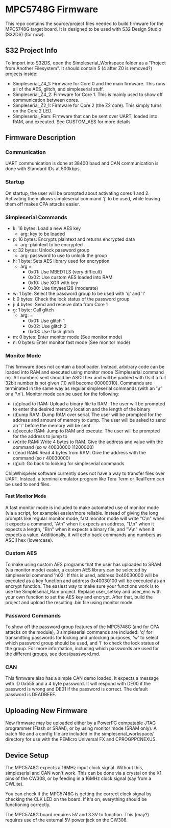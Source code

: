 # MPC5748G Firmware
This repo contains the source/project files needed to build firmware for the MPC5748G target board. It is designed to be used with S32 Design Studio (S32DS) (for now).

## S32 Project Info
To import into S32DS, open the Simpleserial_Workspace folder as a "Project from Another Filesystem". It should contain 5 (4 after Z0 is removed?) projects inside:

* Simpleserial_Z4_1: Firmware for Core 0 and the main firmware. This runs all of the AES, glitch, and simpleserial stuff.
* Simpleserial_Z4_2: Firmware for Core 1. This is mainly used to show off communication between cores.
* Simpleserial_Z2_1: Firmware for Core 2 (the Z2 core). This simply turns on the Core 2 LED.
* Simpleserial_Ram: Firmware that can be sent over UART, loaded into RAM, and executed. See CUSTOM_AES for more details

## Firmware Description
### Communication
UART communication is done at 38400 baud and CAN communication is done with Standard IDs at 500kbps.

### Startup
On startup, the user will be prompted about activating cores 1 and 2. Activating them allows simpleserial command 'j' to be used, while leaving them off makes CPA attacks easier.

### Simpleserial Commands
* k: 16 bytes: Load a new AES key
  * arg: key to be loaded
* p: 16 bytes: Encrypts plaintext and returns encrypted data
  * arg: plaintext to be encrypted
* q: 32 bytes: Unlock password group
  * arg: password to use to unlock the group
* h: 1 byte: Sets AES library used for encryption
  * arg = 
    * 0x01: Use MBEDTLS (very difficult)
    * 0x02: Use custom AES loaded into RAM
    * 0x10: Use XOR with key
    * 0x80: Use tinyaes128 (moderate)
* w: 1 byte: Select the password group to be used with 'q' and 'l'
* l: 0 bytes: Check the lock status of the password group
* j: 4 bytes: Send and receive data from Core 1
* g: 1 byte: Call glitch
  * arg: = 
    * 0x01: Use glitch 1
    * 0x02: Use glitch 2
    * 0x03: Use flash glitch
* m: 0 bytes: Enter monitor mode (See monitor mode)
* n: 0 bytes: Enter monitor fast mode (See monitor mode)

### Monitor Mode
This firmware does not contain a bootloader. Instead, arbitrary code can be loaded into RAM and executed using monitor mode (Simpleserial command m). All numbers sent should be ASCII hex and will be padded with 0s if a full 32bit number is not given (10 will become 00000010). Commands are terminated in the same way as regular simpleserial commands (with an '\r' or a '\n'). Monitor mode can be used for the following:

* (u)pload to RAM: Upload a binary file to RAM. The user will be prompted to enter the desired memory location and the length of the binary
* (d)ump RAM: Dump RAM over serial. The user will be prompted for the address and amount of memory to dump. The user will be asked to send an 'r' before the memory will be sent.
* (e)xecute RAM: Jump to RAM and execute. The user will be prompted for the address to jump to
* (w)rite RAM: Write 4 bytes to RAM. Give the address and value with the command (so w 40030000 11200000)
* (r)ead RAM: Read 4 bytes from RAM. Give the address with the command (so r 40030000)
* (q)uit: Go back to looking for simpleserial commands

ChipWhisperer software currently does not have a way to transfer files over UART. Instead, a terminal emulator program like Tera Term or RealTerm can be used to send files.

#### Fast Monitor Mode
A fast monitor mode is included to make automated use of monitor mode (via a script, for example) easier/more reliable. Instead of giving the long prompts like regular monitor mode, fast monitor mode will write "C\n" when it expects a command, "A\n" when it expects an address, "L\n" when it expects a length, "B\n" when it expects a binary file, and "V\n" when it expects a value. Additionally, it will echo back commands and numbers as ASCII hex (lowercase).

### Custom AES
To make using custom AES programs that the user has uploaded to SRAM (via monitor mode) easier, a custom AES library can be selected by simpleserial command 'h02'. If this is used, address 0x40030000 will be executed as a key function and address 0x40030100 will be executed as an encrypt function. The easiest way to make sure your functions work is to use the Simpleserial_Ram project. Replace user_setkey and user_enc with your own function to set the AES key and encrypt. After that, build the project and upload the resulting .bin file using monitor mode.

### Password Commands
To show off the password group features of the MPC5748G (and for CPA attacks on the module), 3 simpleserial commands are included: 'q' for transmitting passwords for locking and unlocking purposes, 'w' to select which password group should be used, and 'l' to check the lock status of the group. For more information, including which passwords are used for the different groups, see docs/password.md.

### CAN
This firmware also has a simple CAN demo loaded. It expects a message with ID 0x555 and a 4 byte password. It will respond with DE00 if the password is wrong and DE01 if the password is correct. The default password is DEADBEEF.


## Uploading New Firmware
New firmware may be uploaded either by a PowerPC compatable JTAG programmer (Flash or SRAM), or by using monitor mode (SRAM only). A batch file and a config file are included in the simpleserial_workspace/ directory for use with the PEMicro Universal FX and CPROGPPCNEXUS.

## Device Setup
The MPC5748G expects a 16MHz input clock signal. Without this, simpleserial and CAN won't work. This can be done via a crystal on the X1 pins of the CW308, or by feeding in a 16MHz clock signal (say from a CWLite).

You can check if the MPC5748G is getting the correct clock signal by checking the CLK LED on the board. If it's on, everything should be functioning correctly.

The MPC5748G board requires 5V and 3.3V to function. This (may?) requires use of the external 5V power jack on the CW308.

